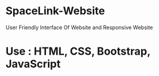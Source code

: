 # SpaceLink-Website
User Friendly Interface Of Website and Responsive Website
# Use : HTML, CSS, Bootstrap, JavaScript
